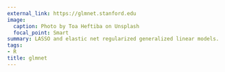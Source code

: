 ```yaml
---
external_link: https://glmnet.stanford.edu
image:
  caption: Photo by Toa Heftiba on Unsplash
  focal_point: Smart
summary: LASSO and elastic net regularized generalized linear models.
tags:
- R
title: glmnet
---
```


